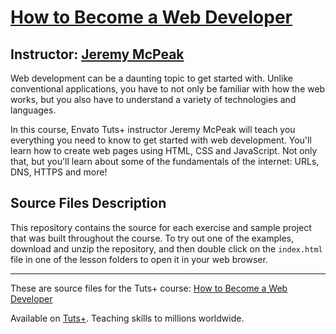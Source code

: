 # [How to Become a Web Developer][published url]
## Instructor: [Jeremy McPeak][instructor url]


Web development can be a daunting topic to get started with. Unlike conventional applications, you have to not only be familiar with how the web works, but you also have to understand a variety of technologies and languages. 

In this course, Envato Tuts+ instructor Jeremy McPeak will teach you everything you need to know to get started with web development. You'll learn how to create web pages using HTML, CSS and JavaScript. Not only that, but you'll learn about some of the fundamentals of the internet: URLs, DNS, HTTPS and more!


## Source Files Description

This repository contains the source for each exercise and sample project that was built throughout the course. To try out one of the examples, download and unzip the repository, and then double click on the `index.html` file in one of the lesson folders to open it in your web browser.


------

These are source files for the Tuts+ course: [How to Become a Web Developer][published url]

Available on [Tuts+](https://tutsplus.com). Teaching skills to millions worldwide.

[published url]: https://code.tutsplus.com/courses/how-to-become-a-web-developer
[instructor url]: https://tutsplus.com/authors/jeremy-mcpeak
